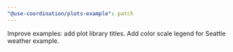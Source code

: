```yaml
---
"@use-coordination/plots-example": patch
---
```


Improve examples: add plot library titles. Add color scale legend for Seattle weather example.
